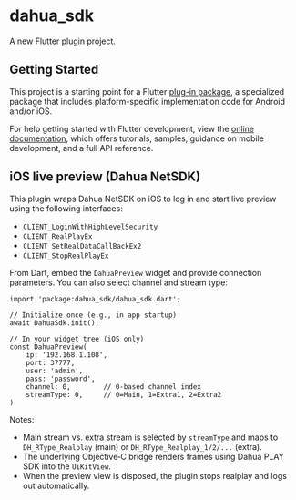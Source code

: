 # dahua_sdk

A new Flutter plugin project.

## Getting Started

This project is a starting point for a Flutter
[plug-in package](https://flutter.dev/to/develop-plugins),
a specialized package that includes platform-specific implementation code for
Android and/or iOS.

For help getting started with Flutter development, view the
[online documentation](https://docs.flutter.dev), which offers tutorials,
samples, guidance on mobile development, and a full API reference.

## iOS live preview (Dahua NetSDK)

This plugin wraps Dahua NetSDK on iOS to log in and start live preview using the following interfaces:

- `CLIENT_LoginWithHighLevelSecurity`
- `CLIENT_RealPlayEx`
- `CLIENT_SetRealDataCallBackEx2`
- `CLIENT_StopRealPlayEx`

From Dart, embed the `DahuaPreview` widget and provide connection parameters. You can also select channel and stream type:

```
import 'package:dahua_sdk/dahua_sdk.dart';

// Initialize once (e.g., in app startup)
await DahuaSdk.init();

// In your widget tree (iOS only)
const DahuaPreview(
	ip: '192.168.1.108',
	port: 37777,
	user: 'admin',
	pass: 'password',
	channel: 0,        // 0-based channel index
	streamType: 0,     // 0=Main, 1=Extra1, 2=Extra2
)
```

Notes:
- Main stream vs. extra stream is selected by `streamType` and maps to `DH_RType_Realplay` (main) or `DH_RType_Realplay_1/2/...` (extra).
- The underlying Objective‑C bridge renders frames using Dahua PLAY SDK into the `UiKitView`.
- When the preview view is disposed, the plugin stops realplay and logs out automatically.

